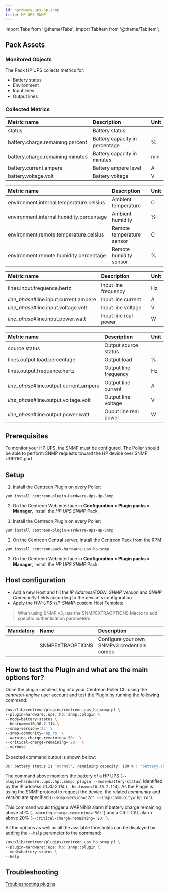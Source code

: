 ```yaml
---
id: hardware-ups-hp-snmp
title: HP UPS SNMP
---
```

import Tabs from '@theme/Tabs';
import TabItem from '@theme/TabItem';


## Pack Assets

### Monitored Objects

The Pack HP UPS collects metrics for:
* Battery status
* Environment
* Input lines
* Output lines

### Collected Metrics

<Tabs groupId="operating-systems">
<TabItem value="Batterystatus" label="Batterystatus">

| Metric name                      | Description                    | Unit |
| :------------------------------- | :----------------------------- | :--- |
| status                           | Battery status                 |      |
| battery.charge.remaining.percent | Battery capacity in percentage | %    |
| battery.charge.remaining.minutes | Battery capacity in minutes    | min  |
| battery.current.ampere           | Battery ampere level           | A    |
| battery.voltage.volt             | Battery voltage                | V    |

</TabItem>
<TabItem value="Environment" label="Environment">

| Metric name                              | Description               | Unit |
| :--------------------------------------- | :------------------------ | :--- |
| environment.internal.temperature.celsius | Ambient temperature       | C    |
| environment.internal.humidity.percentage | Ambient humidity          | %    |
| environment.remote.temperature.celsius   | Remote temperature sensor | C    |
| environment.remote.humidity.percentage   | Remote humidity sensor    | %    |

</TabItem>
<TabItem value="Inputlines" label="Inputlines">

| Metric name                              | Description           | Unit |
| :--------------------------------------- | :-------------------- | :--- |
| lines.input.frequence.hertz              | Input line frequency  | Hz   |
| *line\_phase*\#line.input.current.ampere | Input line current    | A    |
| *line\_phase*\#line.input.voltage.volt   | Input line voltage    | V    |
| *line\_phase*\#line.input.power.watt     | Input line real power | W    |

</TabItem>
<TabItem value="Outputlines" label="Outputlines">

| Metric name                               | Description           | Unit |
| :---------------------------------------- | :-------------------- | :--- |
| source status                             | Output source status  |      |
| lines.output.load.percentage              | Output load           | %    |
| lines.output.frequence.hertz              | Output line frequency | Hz   |
| *line\_phase*\#line.output.current.ampere | Output line current   | A    |
| *line\_phase*\#line.output.voltage.volt   | Output line voltage   | V    |
| *line\_phase*\#line.output.power.watt     | Ouput line real power | W    |

</TabItem>
</Tabs>

## Prerequisites

To monitor your HP UPS, the SNMP must be configured.
The Poller should be able to perform SNMP requests toward the HP device over SNMP UDP/161 port.

## Setup

<Tabs groupId="licence-systems">
<TabItem value="Online IMP Licence & IT100 Editions" label="Online IMP Licence & IT100 Editions">

1. Install the Centreon Plugin on every Poller:

```bash
yum install centreon-plugin-Hardware-Ups-Hp-Snmp
```

2. On the Centreon Web interface in **Configuration > Plugin packs > Manager**, install the *HP UPS SNMP* Pack

</TabItem>
<TabItem value="Offline IMP License" label="Offline IMP License">

1. Install the Centreon Plugin on every Poller:

```bash
yum install centreon-plugin-Hardware-Ups-Hp-Snmp
```

2. On the Centreon Central server, install the Centreon Pack from the RPM:

```bash
yum install centreon-pack-hardware-ups-hp-snmp
```

3. On the Centreon Web interface in **Configuration > Plugin packs > Manager**, install the *HP UPS SNMP* Pack

</TabItem>
</Tabs>

## Host configuration

* Add a new Host and fill the *IP Address/FQDN*, *SNMP Version* and *SNMP Community* fields according to the device's configuration
* Apply the *HW-UPS-HP-SNMP-custom* Host Template

> When using SNMP v3, use the SNMPEXTRAOPTIONS Macro to add specific authentication parameters

| Mandatory | Name             | Description                                 |
| :-------- | :--------------- | :------------------------------------------ |
|           | SNMPEXTRAOPTIONS | Configure your own SNMPv3 credentials combo |

## How to test the Plugin and what are the main options for?

Once the plugin installed, log into your Centreon Poller CLI using the *centreon-engine* user account
and test the Plugin by running the following command:

```bash
/usr/lib/centreon/plugins/centreon_ups_hp_snmp.pl \
--plugin=hardware::ups::hp::snmp::plugin \
--mode=battery-status \
--hostname=10.30.2.114 \
--snmp-version='2c' \
--snmp-community='hp_ro' \
--warning-charge-remaining='50:' \
--critical-charge-remaining='20:' \
--verbose
```

Expected command output is shown below:

```bash
OK: battery status is 'normal', remaining capacity: 100 % | 'battery.charge.remaining.percent'=100%;50:;20:;0;100 'battery.voltage.volt'=2.2V;;;;
```

The command above monitors the battery of a HP UPS (```--plugin=hardware::ups::hp::snmp::plugin --mode=battery-status```) identified
by the IP address *10.30.2.114* (```--hostname=10.30.2.114```). As the Plugin is using the SNMP protocol to request the device, the related
*community* and *version* are specified (```--snmp-version='2c' --snmp-community='hp_ro'```).

This command would trigger a WARNING alarm if battery charge remaining above 50%
(```--warning-charge-remaining='50:'```) and a CRITICAL alarm above 20% (```--critical-charge-remaining='20:'```).

All the options as well as all the available thresholds can be displayed by adding the  ```--help```
parameter to the command:

```bash
/usr/lib/centreon/plugins/centreon_ups_hp_snmp.pl \
--plugin=hardware::ups::hp::snmp::plugin \
--mode=battery-status \
--help
```

## Troubleshooting

[Troubleshooting plugins](../tutorials/troubleshooting-plugins)
